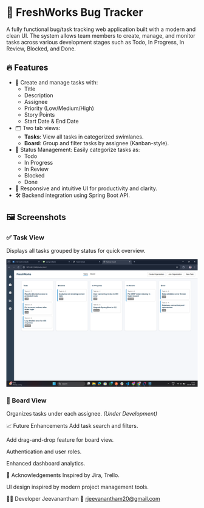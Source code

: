 # 🐞 FreshWorks Bug Tracker

A fully functional bug/task tracking web application built with a modern and clean UI. The system allows team members to create, manage, and monitor tasks across various development stages such as Todo, In Progress, In Review, Blocked, and Done.

## 🔥 Features

- 🚀 Create and manage tasks with:
  - Title
  - Description
  - Assignee
  - Priority (Low/Medium/High)
  - Story Points
  - Start Date & End Date
- 🗂️ Two tab views:
  - **Tasks**: View all tasks in categorized swimlanes.
  - **Board**: Group and filter tasks by assignee (Kanban-style).
- 📌 Status Management: Easily categorize tasks as:
  - Todo
  - In Progress
  - In Review
  - Blocked
  - Done
- 🎨 Responsive and intuitive UI for productivity and clarity.
- 🛠️ Backend integration using Spring Boot API.

## 🖼️ Screenshots

### ✅ Task View
Displays all tasks grouped by status for quick overview.

![Task View](/image/Screenshot%20(7).png)

### 👥 Board View
Organizes tasks under each assignee. *(Under Development)*


📈 Future Enhancements
Add task search and filters.

Add drag-and-drop feature for board view.

Authentication and user roles.

Enhanced dashboard analytics.

🙌 Acknowledgements
Inspired by Jira, Trello.

UI design inspired by modern project management tools.

👨‍💻 Developer
Jeevanantham
📧 rjeevanantham20@gmail.com


